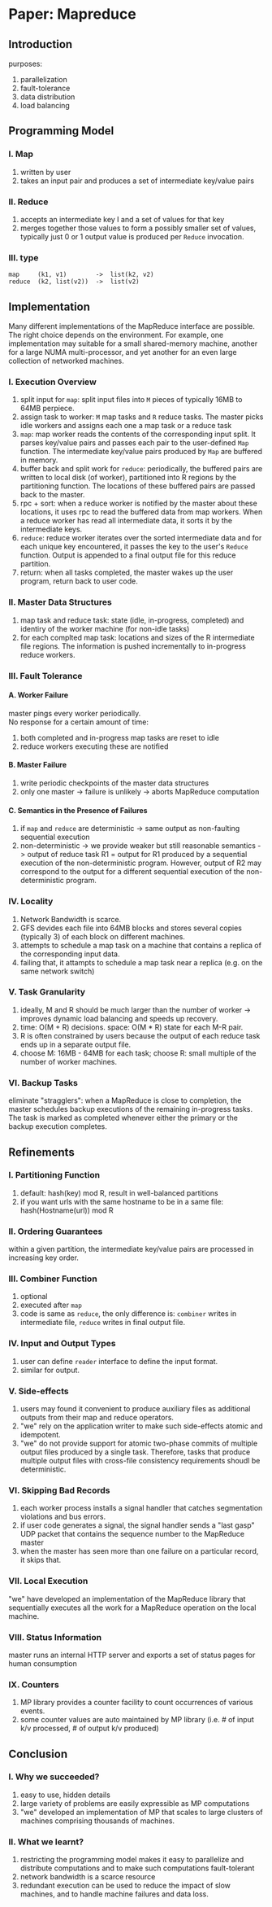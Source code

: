 # Paper: Mapreduce
## Introduction
purposes:
1. parallelization
2. fault-tolerance
3. data distribution
4. load balancing
## Programming Model
### I. Map
1. written by user
2. takes an input pair and produces a set of intermediate key/value pairs
### II. Reduce
1. accepts an intermediate key I and a set of values for that key
2. merges together those values to form a possibly smaller set of values, typically just 0 or 1 output value is produced per `Reduce` invocation.
### III. type
```
map     (k1, v1)        ->  list(k2, v2)
reduce  (k2, list(v2))  ->  list(v2)
```
## Implementation
Many different implementations of the MapReduce interface are possible. The right choice depends on the environment. For example, one implementation may suitable for a small shared-memory machine, another for a large NUMA multi-processor, and yet another for an even large collection of networked machines.
### I. Execution Overview
1. split input for `map`:  split input files into `M` pieces of typically 16MB to 64MB perpiece.
2. assign task to worker: `M` map tasks and `R` reduce tasks. The master picks idle workers and assigns each one a map task or a reduce task
3. `map`: map worker reads the contents of the corresponding input split. It parses key/value pairs and passes each pair to the user-defined `Map` function. The intermediate key/value pairs produced by `Map` are buffered in memory.
4. buffer back and split work for `reduce`: periodically, the buffered pairs are written to local disk (of worker), partitioned into R regions by the partitioning function. The locations of these buffered pairs are passed back to the master.
5. rpc + sort: when a reduce worker is notified by the master about these locations, it uses rpc to read the buffered data from map workers. When a reduce worker has read all intermediate data, it sorts it by the intermediate keys. 
6. `reduce`: reduce worker iterates over the sorted intermediate data and for each unique key encountered, it passes the key to the user's `Reduce` function. Output is appended to a final output file for this reduce partition.
7. return: when all tasks completed, the master wakes up the user program, return back to user code.
### II. Master Data Structures
1. map task and reduce task: state (idle, in-progress, completed) and identiry of the worker machine (for non-idle tasks)
2. for each complted map task: locations and sizes of the R intermediate file regions. The information is pushed incrementally to in-progress reduce workers.
### III. Fault Tolerance
#### A. Worker Failure
master pings every worker periodically. \
No response for a certain amount of time:
1. both completed and in-progress map tasks are reset to idle
2. reduce workers executing these are notified
#### B. Master Failure
1. write periodic checkpoints of the master data structures
2. only one master -> failure is unlikely -> aborts MapReduce computation
#### C. Semantics in the Presence of Failures
1. if `map` and `reduce` are deterministic -> same output as non-faulting sequential execution
2. non-deterministic -> we provide weaker but still reasonable semantics -> output of reduce task R1 = output for R1 produced by a sequential execution of the non-deterministic program. However, output of R2 may correspond to the output for a different sequential execution of the non-deterministic program.
### IV. Locality
1. Network Bandwidth is scarce.
2. GFS devides each file into 64MB blocks and stores several copies (typically 3) of each block on different machines.
3. attempts to schedule a map task on a machine that contains a replica of the corresponding input data.
4. failing that, it attampts to schedule a map task near a replica (e.g. on the same network switch)
### V. Task Granularity
1. ideally, M and R should be much larger than the number of worker -> improves dynamic load balancing and speeds up recovery.
2. time: O(M + R) decisions. space: O(M * R) state for each M-R pair.
3. R is often constrained by users because the output of each reduce task ends up in a separate output file.
4. choose M: 16MB - 64MB for each task; choose R: small multiple of the number of worker machines.
### VI. Backup Tasks
eliminate "stragglers": when a MapReduce is close to completion, the master schedules backup executions of the remaining in-progress tasks. The task is marked as completed whenever either the primary or the backup execution completes.
## Refinements
### I. Partitioning Function
1. default: hash(key) mod R, result in well-balanced partitions
2. if you want urls with the same hostname to be in a same file: hash(Hostname(url)) mod R
### II. Ordering Guarantees
within a given partition, the intermediate key/value pairs are processed in increasing key order.
### III. Combiner Function
1. optional
2. executed after `map`
3. code is same as `reduce`, the only difference is: `combiner` writes in intermediate file, `reduce` writes in final output file.
### IV. Input and Output Types
1. user can define `reader` interface to define the input format.
2. similar for output.
### V. Side-effects
1. users may found it convenient to produce auxiliary files as additional outputs from their map and reduce operators.
2. "we" rely on the application writer to make such side-effects atomic and idempotent.
3. "we" do not provide support for atomic two-phase commits of multiple output files produced by a single task. Therefore, tasks that produce multiple output files with cross-file consistency requirements shoudl be deterministic.
### VI. Skipping Bad Records
1. each worker process installs a signal handler that catches segmentation violations and bus errors.
2. if user code generates a signal, the signal handler sends a "last gasp" UDP packet that contains the sequence number to the MapReduce master
3. when the master has seen more than one failure on a particular record, it skips that.
### VII. Local Execution
"we" have developed an implementation of the MapReduce library that sequentially executes all the work for a MapReduce operation on the local machine.
### VIII. Status Information
master runs an internal HTTP server and exports a set of status pages for human consumption
### IX. Counters
1. MP library provides a counter facility to count occurrences of various events.
2. some counter values are auto maintained by MP library (i.e. # of input k/v processed, # of output k/v produced)
## Conclusion
### I. Why we succeeded?
1. easy to use, hidden details
2. large variety of problems are easily expressible as MP computations
3. "we" developed an implementation of MP that scales to large clusters of machines comprising thousands of machines.
### II. What we learnt?
1. restricting the programming model makes it easy to parallelize and distribute computations and to make such computations fault-tolerant
2. network bandwidth is a scarce resource
3. redundant execution can be used to reduce the impact of slow machines, and to handle machine failures and data loss.